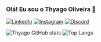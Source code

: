 ### Olá! Eu sou o Thyago Oliveira 👋

[![LinkedIn](https://img.shields.io/badge/LinkedIn-0077B5?style=for-the-badge&logo=linkedin&logoColor=white)](https://www.linkedin.com/in/thyago-oliveira-ferreira-400119297/)
[![Instagram](https://img.shields.io/badge/Instagram-E4405F?style=for-the-badge&logo=instagram&logoColor=white)](https://www.instagram.com/thyago.o.f/)
[![Discord](https://img.shields.io/badge/Discord-7289DA?style=for-the-badge&logo=discord&logoColor=white)](https://discord.com/channels/@me)

![Thyago GitHub stats](https://github-readme-stats.vercel.app/api?username=ThyagoOF6&show_icons=true&theme=radical)
![Top Langs](https://github-readme-stats.vercel.app/api/top-langs/?username=ThyagoOF6&hide_progress=true)
